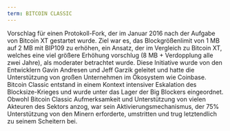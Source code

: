 ```yaml
---
term: BITCOIN CLASSIC
---
```


Vorschlag für einen Protokoll-Fork, der im Januar 2016 nach der Aufgabe von Bitcoin XT gestartet wurde. Ziel war es, das Blockgrößenlimit von 1 MB auf 2 MB mit BIP109 zu erhöhen, ein Ansatz, der im Vergleich zu Bitcoin XT, welches eine viel größere Erhöhung vorschlug (8 MB + Verdopplung alle zwei Jahre), als moderater betrachtet wurde. Diese Initiative wurde von den Entwicklern Gavin Andresen und Jeff Garzik geleitet und hatte die Unterstützung von großen Unternehmen im Ökosystem wie Coinbase. Bitcoin Classic entstand in einem Kontext intensiver Eskalation des Blocksize-Krieges und wurde unter das Lager der Big Blockers eingeordnet. Obwohl Bitcoin Classic Aufmerksamkeit und Unterstützung von vielen Akteuren des Sektors anzog, war sein Aktivierungsmechanismus, der 75% Unterstützung von den Minern erforderte, umstritten und trug letztendlich zu seinem Scheitern bei.